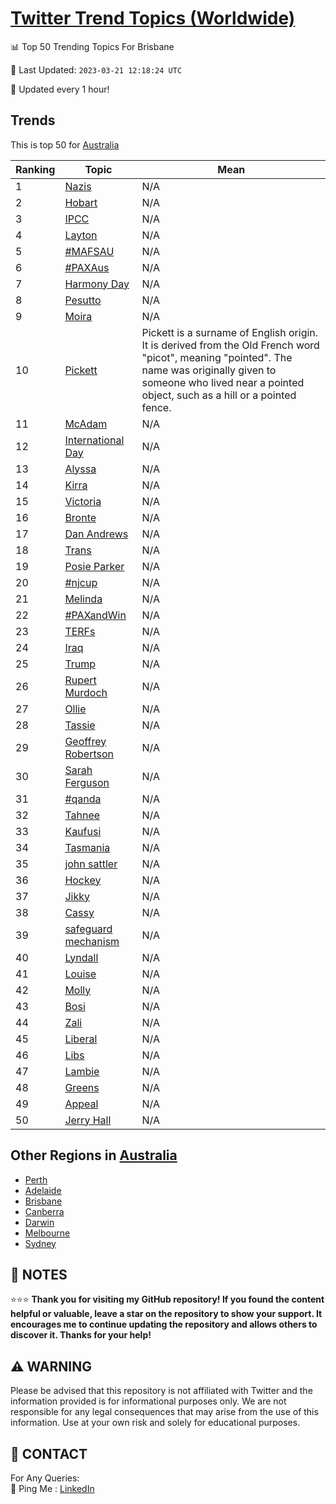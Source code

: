 [Twitter Trend Topics (Worldwide)](https://github.com/ErcinDedeoglu/Twitter-Trend-Topics)
==========


📊 Top 50 Trending Topics For Brisbane

📆 Last Updated: `2023-03-21 12:18:24 UTC`

🔧 Updated every 1 hour!


## Trends

This is top 50 for [Australia](</Australia>)

| Ranking | Topic | Mean |
| ------- | ------------ | ------------ |
| 1 | [Nazis](http://twitter.com/search?q=Nazis) | N/A |
| 2 | [Hobart](http://twitter.com/search?q=Hobart) | N/A |
| 3 | [IPCC](http://twitter.com/search?q=IPCC) | N/A |
| 4 | [Layton](http://twitter.com/search?q=Layton) | N/A |
| 5 | [#MAFSAU](http://twitter.com/search?q=%23MAFSAU) | N/A |
| 6 | [#PAXAus](http://twitter.com/search?q=%23PAXAus) | N/A |
| 7 | [Harmony Day](http://twitter.com/search?q=Harmony+Day) | N/A |
| 8 | [Pesutto](http://twitter.com/search?q=Pesutto) | N/A |
| 9 | [Moira](http://twitter.com/search?q=Moira) | N/A |
| 10 | [Pickett](http://twitter.com/search?q=Pickett) | Pickett is a surname of English origin. It is derived from the Old French word "picot", meaning "pointed". The name was originally given to someone who lived near a pointed object, such as a hill or a pointed fence. |
| 11 | [McAdam](http://twitter.com/search?q=McAdam) | N/A |
| 12 | [International Day](http://twitter.com/search?q=International+Day) | N/A |
| 13 | [Alyssa](http://twitter.com/search?q=Alyssa) | N/A |
| 14 | [Kirra](http://twitter.com/search?q=Kirra) | N/A |
| 15 | [Victoria](http://twitter.com/search?q=Victoria) | N/A |
| 16 | [Bronte](http://twitter.com/search?q=Bronte) | N/A |
| 17 | [Dan Andrews](http://twitter.com/search?q=Dan+Andrews) | N/A |
| 18 | [Trans](http://twitter.com/search?q=Trans) | N/A |
| 19 | [Posie Parker](http://twitter.com/search?q=Posie+Parker) | N/A |
| 20 | [#njcup](http://twitter.com/search?q=%23njcup) | N/A |
| 21 | [Melinda](http://twitter.com/search?q=Melinda) | N/A |
| 22 | [#PAXandWin](http://twitter.com/search?q=%23PAXandWin) | N/A |
| 23 | [TERFs](http://twitter.com/search?q=TERFs) | N/A |
| 24 | [Iraq](http://twitter.com/search?q=Iraq) | N/A |
| 25 | [Trump](http://twitter.com/search?q=Trump) | N/A |
| 26 | [Rupert Murdoch](http://twitter.com/search?q=Rupert+Murdoch) | N/A |
| 27 | [Ollie](http://twitter.com/search?q=Ollie) | N/A |
| 28 | [Tassie](http://twitter.com/search?q=Tassie) | N/A |
| 29 | [Geoffrey Robertson](http://twitter.com/search?q=Geoffrey+Robertson) | N/A |
| 30 | [Sarah Ferguson](http://twitter.com/search?q=Sarah+Ferguson) | N/A |
| 31 | [#qanda](http://twitter.com/search?q=%23qanda) | N/A |
| 32 | [Tahnee](http://twitter.com/search?q=Tahnee) | N/A |
| 33 | [Kaufusi](http://twitter.com/search?q=Kaufusi) | N/A |
| 34 | [Tasmania](http://twitter.com/search?q=Tasmania) | N/A |
| 35 | [john sattler](http://twitter.com/search?q=john+sattler) | N/A |
| 36 | [Hockey](http://twitter.com/search?q=Hockey) | N/A |
| 37 | [Jikky](http://twitter.com/search?q=Jikky) | N/A |
| 38 | [Cassy](http://twitter.com/search?q=Cassy) | N/A |
| 39 | [safeguard mechanism](http://twitter.com/search?q=safeguard+mechanism) | N/A |
| 40 | [Lyndall](http://twitter.com/search?q=Lyndall) | N/A |
| 41 | [Louise](http://twitter.com/search?q=Louise) | N/A |
| 42 | [Molly](http://twitter.com/search?q=Molly) | N/A |
| 43 | [Bosi](http://twitter.com/search?q=Bosi) | N/A |
| 44 | [Zali](http://twitter.com/search?q=Zali) | N/A |
| 45 | [Liberal](http://twitter.com/search?q=Liberal) | N/A |
| 46 | [Libs](http://twitter.com/search?q=Libs) | N/A |
| 47 | [Lambie](http://twitter.com/search?q=Lambie) | N/A |
| 48 | [Greens](http://twitter.com/search?q=Greens) | N/A |
| 49 | [Appeal](http://twitter.com/search?q=Appeal) | N/A |
| 50 | [Jerry Hall](http://twitter.com/search?q=Jerry+Hall) | N/A |



## Other Regions in [Australia](</Australia>)

* [Perth](</Australia/Perth.md>)
* [Adelaide](</Australia/Adelaide.md>)
* [Brisbane](</Australia/Brisbane.md>)
* [Canberra](</Australia/Canberra.md>)
* [Darwin](</Australia/Darwin.md>)
* [Melbourne](</Australia/Melbourne.md>)
* [Sydney](</Australia/Sydney.md>)



## 📝 NOTES

⭐⭐⭐ **Thank you for visiting my GitHub repository! If you found the content helpful or valuable, leave a star on the repository to show your support. It encourages me to continue updating the repository and allows others to discover it. Thanks for your help!**


## ⚠️ WARNING

Please be advised that this repository is not affiliated with Twitter and the information provided is for informational purposes only. We are not responsible for any legal consequences that may arise from the use of this information. Use at your own risk and solely for educational purposes.


## 📨 CONTACT

 For Any Queries:  
            🏓 Ping Me : [LinkedIn](https://www.linkedin.com/in/ercindedeoglu/)
